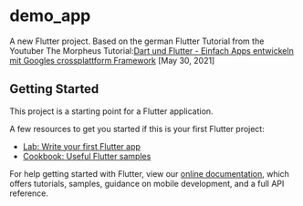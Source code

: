 # demo_app

A new Flutter project. Based on the german Flutter Tutorial from the Youtuber The Morpheus Tutorial:[Dart und Flutter - Einfach Apps entwickeln mit Googles crossplattform Framework](https://www.youtube.com/playlist?list=PLNmsVeXQZj7qokXX4II7FCZthJcrirT4o) [May 30, 2021]

## Getting Started

This project is a starting point for a Flutter application.

A few resources to get you started if this is your first Flutter project:

- [Lab: Write your first Flutter app](https://flutter.dev/docs/get-started/codelab)
- [Cookbook: Useful Flutter samples](https://flutter.dev/docs/cookbook)

For help getting started with Flutter, view our
[online documentation](https://flutter.dev/docs), which offers tutorials,
samples, guidance on mobile development, and a full API reference.